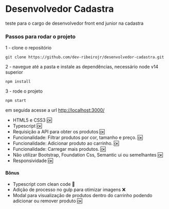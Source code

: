 # Desenvolvedor Cadastra
teste para o cargo de desenvolvedor front end junior na cadastra

### Passos para rodar o projeto

1 - clone o repositório 
```
git clone https://github.com/dev-ribeirojr/desenvolvedor-cadastra.git
```
2 - navegue até a pasta e instale as dependências, necessário node v14 superior
```
npm install
```
3 - rode o projeto
```
npm start
```

em seguida acesse a url  [http://localhost:3000/](http://localhost:3000/)

- HTML5 e CSS3 🆗
- Typescript 🆗
- Requisição a API para obter os produtos 🆗
- Funcionalidade: Filtrar produtos por cor, tamanho e preço. 🆗
- Funcionalidade: Adicionar produto ao carrinho. 🆗
- Funcionalidade: Carregar mais produtos. 🆗
- Não utilizar Bootstrap, Foundation Css, Semantic ui ou semelhantes 🆗
- Responsividade 🆗

#### Bônus

- Typescript com clean code 🤔
- Adição de processo no gulp para otimizar imagens ❌
- Modal para visualização de produtos dentro do carrinho podendo adicionar ou remover produto 🆗
